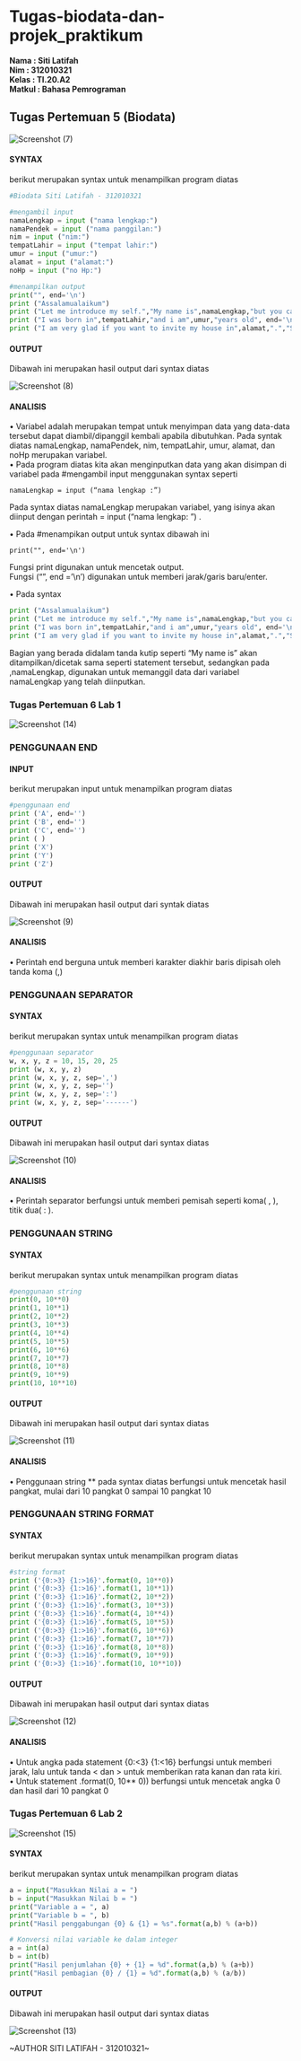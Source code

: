 # Tugas-biodata-dan-projek_praktikum
**Nama	  	: Siti Latifah** <br>
**Nim	  	: 312010321** <br>
**Kelas	  	: TI.20.A2** <br>
**Matkul	: Bahasa Pemrograman** <br>

## Tugas Pertemuan 5 (Biodata)
![Screenshot (7)](https://user-images.githubusercontent.com/73010098/98107335-fb1bd900-1ecc-11eb-87f4-585d4db60bff.png)

#### SYNTAX
berikut merupakan syntax untuk menampilkan program diatas
 ``` python
#Biodata Siti Latifah - 312010321

#mengambil input
namaLengkap = input ("nama lengkap:")
namaPendek = input ("nama panggilan:")
nim = input ("nim:")
tempatLahir = input ("tempat lahir:")
umur = input ("umur:")
alamat = input ("alamat:")
noHp = input ("no Hp:")

#menampilkan output
print("", end='\n')
print ("Assalamualaikum")
print ("Let me introduce my self.","My name is",namaLengkap,"but you can call me",namaPendek, ". My NIM is",nim, end='\n')
print ("I was born in",tempatLahir,"and i am",umur,"years old", end='\n')
print ("I am very glad if you want to invite my house in",alamat,".","So don't forget to call me before with the number",noHp)
```

#### OUTPUT
Dibawah ini merupakan hasil output dari syntax diatas

![Screenshot (8)](https://user-images.githubusercontent.com/73010098/98107746-8b5a1e00-1ecd-11eb-846f-16e4f03d1f63.png)


#### ANALISIS
•	Variabel adalah merupakan tempat untuk menyimpan data yang data-data tersebut dapat diambil/dipanggil kembali apabila dibutuhkan.
Pada syntak diatas namaLengkap, namaPendek, nim, tempatLahir, umur, alamat, dan noHp merupakan variabel. <br>
•	Pada program diatas kita akan menginputkan data yang akan disimpan di variabel pada #mengambil input menggunakan syntax seperti  <br>
``` pyhton
namaLengkap = input (“nama lengkap :”)
```
Pada syntax diatas namaLengkap merupakan variabel, yang isinya akan diinput dengan perintah = input (“nama lengkap: ”) . <br>

•	Pada #menampikan output untuk syntax dibawah ini
``` pyhton
print("", end='\n')
```
Fungsi print digunakan untuk mencetak output. <br>
Fungsi (“”, end =’\n’) digunakan untuk memberi jarak/garis baru/enter. <br>

•	Pada syntax
``` python
print ("Assalamualaikum")
print ("Let me introduce my self.","My name is",namaLengkap,"but you can call me",namaPendek, ". My NIM is",nim, end='\n')
print ("I was born in",tempatLahir,"and i am",umur,"years old", end='\n')
print ("I am very glad if you want to invite my house in",alamat,".","So don't forget to call me before with the number",noHp)
```
Bagian yang berada didalam tanda kutip seperti “My name is” akan ditampilkan/dicetak sama seperti statement tersebut, sedangkan pada ,namaLengkap, digunakan untuk memanggil data dari variabel namaLengkap yang telah diinputkan.

### Tugas Pertemuan 6 Lab 1
![Screenshot (14)](https://user-images.githubusercontent.com/73010098/98108318-539fa600-1ece-11eb-9496-6b42069c8dd3.png)

### PENGGUNAAN END
#### INPUT
berikut merupakan input untuk menampilkan program diatas
``` python
#penggunaan end
print ('A', end='')
print ('B', end='')
print ('C', end='')
print ( )
print ('X')
print ('Y')
print ('Z')
```

#### OUTPUT
Dibawah ini merupakan hasil output dari syntak diatas

![Screenshot (9)](https://user-images.githubusercontent.com/73010098/98109215-c8bfab00-1ecf-11eb-8684-9e71ac3e9c8f.png)

#### ANALISIS
•	Perintah end berguna untuk memberi karakter diakhir baris dipisah oleh tanda koma (,)
### PENGGUNAAN SEPARATOR
#### SYNTAX
berikut merupakan syntax untuk menampilkan program diatas
``` python
#penggunaan separator
w, x, y, z = 10, 15, 20, 25
print (w, x, y, z)
print (w, x, y, z, sep=',')
print (w, x, y, z, sep='')
print (w, x, y, z, sep=':')
print (w, x, y, z, sep='------')
```

#### OUTPUT
Dibawah ini merupakan hasil output dari syntax diatas

![Screenshot (10)](https://user-images.githubusercontent.com/73010098/98109359-0290b180-1ed0-11eb-86d3-3adfc30f73e3.png)


#### ANALISIS
•	Perintah separator berfungsi untuk memberi pemisah seperti koma( , ), titik dua( : ).

### PENGGUNAAN STRING
#### SYNTAX
berikut merupakan syntax untuk menampilkan program diatas
``` python
#penggunaan string 
print(0, 10**0)
print(1, 10**1)
print(2, 10**2)
print(3, 10**3)
print(4, 10**4)
print(5, 10**5)
print(6, 10**6)
print(7, 10**7)
print(8, 10**8)
print(9, 10**9)
print(10, 10**10)
```

#### OUTPUT
Dibawah ini merupakan hasil output dari syntax diatas

![Screenshot (11)](https://user-images.githubusercontent.com/73010098/98109567-6024fe00-1ed0-11eb-9ee7-dc97d87fbd09.png)


#### ANALISIS
•	Penggunaan string ** pada syntax diatas berfungsi untuk mencetak hasil pangkat, mulai dari 10 pangkat 0 sampai 10 pangkat 10

### PENGGUNAAN STRING FORMAT
#### SYNTAX
berikut merupakan syntax untuk menampilkan program diatas
``` python
#string format
print ('{0:>3} {1:>16}'.format(0, 10**0))
print ('{0:>3} {1:>16}'.format(1, 10**1))
print ('{0:>3} {1:>16}'.format(2, 10**2))
print ('{0:>3} {1:>16}'.format(3, 10**3))
print ('{0:>3} {1:>16}'.format(4, 10**4))
print ('{0:>3} {1:>16}'.format(5, 10**5))
print ('{0:>3} {1:>16}'.format(6, 10**6))
print ('{0:>3} {1:>16}'.format(7, 10**7))
print ('{0:>3} {1:>16}'.format(8, 10**8))
print ('{0:>3} {1:>16}'.format(9, 10**9))
print ('{0:>3} {1:>16}'.format(10, 10**10))
```

#### OUTPUT
Dibawah ini merupakan hasil output dari syntax diatas

![Screenshot (12)](https://user-images.githubusercontent.com/73010098/98109749-aa0de400-1ed0-11eb-821d-2b158c7644b8.png)

#### ANALISIS
•	Untuk angka pada statement {0:<3} {1:<16} berfungsi untuk memberi jarak, lalu untuk tanda < dan > untuk memberikan rata kanan dan rata kiri. <br>
•	Untuk statement .format(0, 10** 0)) berfungsi untuk mencetak angka 0 dan hasil dari 10 pangkat 0 
### Tugas Pertemuan 6 Lab 2

![Screenshot (15)](https://user-images.githubusercontent.com/73010098/98110041-1852a680-1ed1-11eb-962d-8175e7828bfe.png)

#### SYNTAX
berikut merupakan syntax untuk menampilkan program diatas
``` python
a = input("Masukkan Nilai a = ")
b = input("Masukkan Nilai b = ")
print("Variable a = ", a)
print("Variable b = ", b)
print("Hasil penggabungan {0} & {1} = %s".format(a,b) % (a+b))

# Konversi nilai variable ke dalam integer
a = int(a)
b = int(b)
print("Hasil penjumlahan {0} + {1} = %d".format(a,b) % (a+b))
print("Hasil pembagian {0} / {1} = %d".format(a,b) % (a/b))

```

#### OUTPUT
Dibawah ini merupakan hasil output dari syntax diatas

![Screenshot (13)](https://user-images.githubusercontent.com/73010098/98110289-767f8980-1ed1-11eb-8935-45e87e6841fb.png)

~AUTHOR SITI LATIFAH - 312010321~




